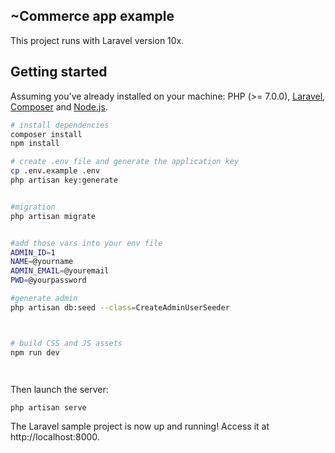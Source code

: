## ~Commerce app example


This project runs with Laravel version 10x.

## Getting started

Assuming you've already installed on your machine: PHP (>= 7.0.0), [Laravel](https://laravel.com), [Composer](https://getcomposer.org) and [Node.js](https://nodejs.org).

``` bash
# install dependencies
composer install
npm install

# create .env file and generate the application key
cp .env.example .env
php artisan key:generate


#migration
php artisan migrate 


#add those vars into your env file
ADMIN_ID=1
NAME=@yourname
ADMIN_EMAIL=@youremail
PWD=@yourpassword

#generate admin
php artisan db:seed --class=CreateAdminUserSeeder



# build CSS and JS assets
npm run dev




```

Then launch the server:

``` bash
php artisan serve
```

The Laravel sample project is now up and running! Access it at http://localhost:8000.


